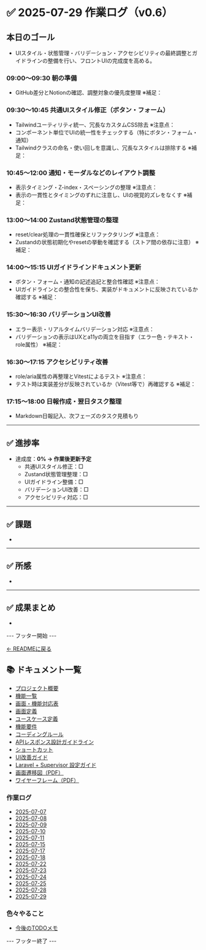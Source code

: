# ✅ 2025-07-29 作業ログ（v0.6）

## 本日のゴール
- UIスタイル・状態管理・バリデーション・アクセシビリティの最終調整とガイドラインの整備を行い、フロントUIの完成度を高める。

### 09:00〜09:30 朝の準備
- GitHub差分とNotionの確認、調整対象の優先度整理
※補足：

### 09:30〜10:45 共通UIスタイル修正（ボタン・フォーム）
- Tailwindユーティリティ統一、冗長なカスタムCSS除去
※注意点：
- コンポーネント単位でUIの統一性をチェックする（特にボタン・フォーム・通知）
- Tailwindクラスの命名・使い回しを意識し、冗長なスタイルは排除する
※補足：

### 10:45〜12:00 通知・モーダルなどのレイアウト調整
- 表示タイミング・Z-index・スペーシングの整理
※注意点：
- 表示の一貫性とタイミングのずれに注意し、UIの視覚的ズレをなくす
※補足：

### 13:00〜14:00 Zustand状態管理の整理
- reset/clear処理の一貫性確保とリファクタリング
※注意点：
- Zustandの状態初期化やresetの挙動を確認する（ストア間の依存に注意）
※補足：

### 14:00〜15:15 UIガイドラインドキュメント更新
- ボタン・フォーム・通知の記述追記と整合性確認
※注意点：
- UIガイドラインとの整合性を保ち、実装がドキュメントに反映されているか確認する
※補足：

### 15:30〜16:30 バリデーションUI改善
- エラー表示・リアルタイムバリデーション対応
※注意点：
- バリデーションの表示はUXとa11yの両立を目指す（エラー色・テキスト・role属性）
※補足：

### 16:30〜17:15 アクセシビリティ改善
- role/aria属性の再整理とVitestによるテスト
※注意点：
- テスト時は実装差分が反映されているか（Vitest等で）再確認する
※補足：

### 17:15〜18:00 日報作成・翌日タスク整理
- Markdown日報記入、次フェーズのタスク見積もり

---

## ✅ 進捗率
- 達成度：**0% → 作業後更新予定**
    - 共通UIスタイル修正：□
    - Zustand状態管理整理：□
    - UIガイドライン整備：□
    - バリデーションUI改善：□
    - アクセシビリティ対応：□

---

## ✅ 課題
- 

---

## ✅ 所感
- 

---

## ✅ 成果まとめ
- 
--- フッター開始 ---

[← READMEに戻る](../../README.md)

## 📚 ドキュメント一覧

- [プロジェクト概要](../project-overview.md)
- [機能一覧](../features.md)
- [画面・機能対応表](../function_screen_map.md)
- [画面定義](../screens.md)
- [ユースケース定義](../usecase_reserve.md)
- [機能要件](../functional_requirements.md)
- [コーディングルール](../coding-rules.md)
- [APIレスポンス設計ガイドライン](../api_response.md)
- [ショートカット](../shortcuts.md)
- [UI改善ガイド](../ui_improvement_guide.md)
- [Laravel + Supervisor 設定ガイド](../supervisor.md)
- [画面遷移図（PDF）](../画面遷移図.pdf)
- [ワイヤーフレーム（PDF）](../ワイヤーフレーム.pdf)

### 作業ログ
- [2025-07-07](../logs/2025-07-07.md)
- [2025-07-08](../logs/2025-07-08.md)
- [2025-07-09](../logs/2025-07-09.md)
- [2025-07-10](../logs/2025-07-10.md)
- [2025-07-11](../logs/2025-07-11.md)
- [2025-07-15](../logs/2025-07-15.md)
- [2025-07-17](../logs/2025-07-17.md)
- [2025-07-18](../logs/2025-07-18.md)
- [2025-07-22](../logs/2025-07-22.md)
- [2025-07-23](../logs/2025-07-23.md)
- [2025-07-24](../logs/2025-07-24.md)
- [2025-07-25](../logs/2025-07-25.md)
- [2025-07-28](../logs/2025-07-28.md)
- [2025-07-29](../logs/2025-07-29.md)

### 色々やること
- [今後のTODOメモ](../todo.md)

--- フッター終了 ---
